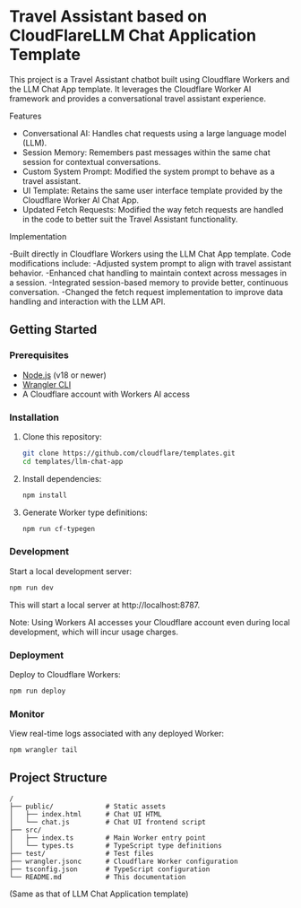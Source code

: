 # Travel Assistant based on CloudFlareLLM Chat Application Template

This project is a Travel Assistant chatbot built using Cloudflare Workers and the LLM Chat App template. It leverages the Cloudflare Worker AI framework and provides a conversational travel assistant experience.

Features

- Conversational AI: Handles chat requests using a large language model (LLM).
- Session Memory: Remembers past messages within the same chat session for contextual conversations.
- Custom System Prompt: Modified the system prompt to behave as a travel assistant.
- UI Template: Retains the same user interface template provided by the Cloudflare Worker AI Chat App.
- Updated Fetch Requests: Modified the way fetch requests are handled in the code to better suit the Travel Assistant functionality.

Implementation

-Built directly in Cloudflare Workers using the LLM Chat App template.
   Code modifications include:
      -Adjusted system prompt to align with travel assistant behavior.
      -Enhanced chat handling to maintain context across messages in a session.
      -Integrated session-based memory to provide better, continuous conversation.
      -Changed the fetch request implementation to improve data handling and interaction with the LLM API.

## Getting Started

### Prerequisites

- [Node.js](https://nodejs.org/) (v18 or newer)
- [Wrangler CLI](https://developers.cloudflare.com/workers/wrangler/install-and-update/)
- A Cloudflare account with Workers AI access

### Installation

1. Clone this repository:

   ```bash
   git clone https://github.com/cloudflare/templates.git
   cd templates/llm-chat-app
   ```

2. Install dependencies:

   ```bash
   npm install
   ```

3. Generate Worker type definitions:
   ```bash
   npm run cf-typegen
   ```

### Development

Start a local development server:

```bash
npm run dev
```

This will start a local server at http://localhost:8787.

Note: Using Workers AI accesses your Cloudflare account even during local development, which will incur usage charges.

### Deployment

Deploy to Cloudflare Workers:

```bash
npm run deploy
```

### Monitor

View real-time logs associated with any deployed Worker:

```bash
npm wrangler tail
```

## Project Structure

```
/
├── public/             # Static assets
│   ├── index.html      # Chat UI HTML
│   └── chat.js         # Chat UI frontend script
├── src/
│   ├── index.ts        # Main Worker entry point
│   └── types.ts        # TypeScript type definitions
├── test/               # Test files
├── wrangler.jsonc      # Cloudflare Worker configuration
├── tsconfig.json       # TypeScript configuration
└── README.md           # This documentation
```
(Same as that of LLM Chat Application template)
